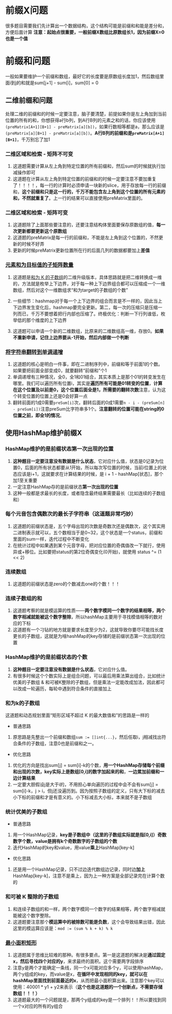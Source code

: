 



# 前缀X问题

很多题目需要我们先计算出一个数据结构，这个结构可能是前缀和和能是差分和，方便后面计算
**注意：起始点很重要，一般前缀X数组比原数组长1，因为前缀X=0也是一个值**

# 前缀和问题
一般如果要维护一个前缀和数组，最好它的长度要是原数组长度加1，然后数组里面i到j的和就是sum[j+1] - sum[i]，sum[0] = 0

## 二维前缀和问题
处理二维的前缀和的时候一定要注意，脑子要清楚，前提如果你是左上角加到当前位置的所有的和，你想获得a行b列，到A行B列的元素之和的话，你应该使用` (preMatrix[A+1][B+1] - preMatrix[a][b])`，如果行数相等都是a，那么应该是 `(preMatrix[a][B+1] - preMatrix[a][b])`。**A行B列的前缀和是`preMatrix[A+1][B+1]`**，千万别忘了加1

### 二维区域和检索 - 矩阵不可变
1. 这道题需要计算从左上角到特定位置的所有前缀和，然后sum的时候就执行加减操作即可
2. 这道题在计算从左上角到特定位置的前缀和的时候一定要注意不要加重复了！！！！，每一行的计算时必须申请一块新的slice，用于存放每一行的前缀和，**这个前缀和只是这一行的，千万不能包含左上角到这个位置的所有元素的和，不然就重复了**。上一行的结果可以直接使用preMatrix里面的。

### 二维区域和检索 - 矩阵可变
1. 这道题除了上面那些要注意的，还要注意结构体里面要保存原数组的值，**每一次更新都要更新这个原数组**
2. 这道题的preMatrix是每一行的前缀和，不能是左上角到这个位置的，不然更新的时候不好弄
3. 更新的时候preMatrix更新位置所在行的后面几列的数据都要加上**差值**

### [元素和为目标值的子矩阵数量](https://leetcode-cn.com/problems/number-of-submatrices-that-sum-to-target/)

1. 这道题是[和为 K 的子数组](https://leetcode-cn.com/problems/subarray-sum-equals-k/)的二维升级版本，具体思路就是把二维转换成一维的，方法就是枚举上下边界，对于每一种上下边界组合都可以压缩成一个一维数组，然后对这个一维数组求“和为target的子数组的个数”

2. 一些细节：hashmap对于每一个上下边界的组合而言是不一样的，因此当上下边界发生变化后，hashmap要完全更新。第二，每一次的压缩只是压缩一列而已，千万不要想着把行内部也压缩了。终极优化：判断一下行列谁低，枚举低的那个维度的上下边界

3. 这道题可以申请一个新的二维数组，比原来的二维数组高一维，存放0。**如果不重新申请，记住上边界要从-1开始，然后内部做一个判断**

   
### [将字符串翻转到单调递增](https://leetcode.cn/problems/flip-string-to-monotone-increasing/)
1. 这道题的核心是明白一件事，即在二进制序列中，前缀和等于前面1的个数。如果要把前面全部变成0，就要翻转“前缀和”个1
2. 单调递增有三种情况，全0，全1和01结合，其实本质上是那个01的转变发生在哪里。我们可以遍历所有位置i，其实是**遍历所有可能是01转变的位置**，**计算在这个位置及以前是0，这个位置后面全是1，所需要的翻转次数**注意，认为这个转变位置的位置上还是0会好算一点
3. 翻转前面的1成0需要`preSum[i]`次，翻转后面的0成1需要`n - i - (preSum[n] - preSum[i])`注意preSum比字符串多1个。**注意翻转的位置可能在string的0位置之前，即全1的情况**。

## 使用HashMap维护前缀X
### HashMap维护的是前缀状态第一次出现的位置
1. **这种题目一定要注意没有数据是什么状态**，它对应什么值，状态是0记录为位置0，后面的所有状态都要从1开始，所以每次写位置的时候，当前i位置上的状态应该是i+1，这就要求在计算结果的时候，是 i + 1 - hashMap[状态]，那个加1至关重要
2. 一定注意HashMap存的是前缀状态**第一次出现的位置**
3. 这种一般都是求最长的长度，或者隐含最终结果需要最长（比如连续的子数组和）


### 每个元音包含偶数次的最长子字符串（这道题非常巧妙）
1. 这道题的前缀状态是，五个字母出现的次数是奇数次还是偶数次，这个其实用二进制表示就可以，五个数相当于是0~32，这个状态是一个status，前缀和里面的sum一样，迭代过程中不断变化
2. 在统计过程中如果遇到某个元音字母，把对应位置的奇偶值改一下就行，使用异或+移位。比如要把status的第2位奇偶变化(0开始)，就使用 status ^= (1 << 2)

### 连续数组
1. 这道题的前缀状态是zero的个数减去one的个数！！！



### 连续子数组的和
1. 这道题考察的就是模运算的性质——**两个数字模同一个数字的结果相等，两个数字相减就能被这个数字整除**，所以hashMap主要用于寻找模值相等的数对应的下标
2. 这道题有一个刁钻的地方就是要求长度至少为2，这就导致你要尽可能找长度更长的子数组，这就是为啥hashMap的key存储的是前缀状态第一次出现的位置

### HashMap维护的是前缀状态的个数
1. **这种题目一定要注意没有数据是什么状态**，它对应什么值。
2. 有很多时候这个个数实际上是组合问题，可以最后用乘法算出组合，比如统计优美的子数组 & 和可被K整除的子数组，但是乘法一定能改成加法，因此都可以改成一轮遍历，每轮中遇到符合条件的直接加上



### 和为k的子数组
这道题和动态规划里面“矩形区域不超过 K 的最大数值和”的思路是一样的
+ 普通思路
1. 原思路是先整出一个前缀和数组`sum := []int{...}`，然后任取i，j相减找出符合条件的子数组，注意0也是前缀和之一。
+ 优化思路
1. 优化的方向是找出sum[j] = sum[i]-k的个数，**用一个HashMap存储每个前缀和出现的次数，key实际上是数组[0,i]的数字加起来的和**，**一边累加前缀和一边计算结果**
2. 一定要大胆假设j是大于i的，不用担心单向遍历的过程中会不会有sum[j] = sum[i]-k，j > i，但j还没遍历到。因为按照子数组的定义，只有大下标的减去小下标的前缀和才是有意义的。小下标减去大小标，本来就不是子数组

### 统计优美的子数组
+ 普通思路
1. 用一个HashMap记录，**key是子数组中（这里的子数组实际就是指[0,i]）奇数数字个数，value是拥有k个奇数数字的子数组的个数**
2. 迭代HashMap的key和value，用value**乘上**HashMap[key-k]
+ 优化思路
1. 还是用一个HashMap记录，只不过边迭代数组边记录，同时边**加上**HashMap[key-k]，注意不是乘上，因为上一种方案是全部记录完在计算个数的


### 和可被 K 整除的子数组
1. 和连续子数组的和一样，两个数字模同一个数字的结果相等，两个数字相减就能被这个数字整除。
2. 这道题要注意那个**模运算中的被除数可能是负数**，这个会导致结果出错，因此这里的模运算应该是：`mod := (sum % k + k) % k`

### [最小面积矩形](https://leetcode-cn.com/problems/minimum-area-rectangle/)

1. 这道题属于思维比较难的那种。有很多要点。第一是这道题的解决是**通过固定x，然后寻找四个对应的y**，来求最终的面积。这个需要两字段排序
2. 注意y是两个才能确定一条线，同一个x可能对应多个y，可以使用hashMap，两个y组成的key，而value是x，**在循环中发现相同的key，就可以在hashMap里面找到前面最近的x**，从而把最小面积算出来。注意那个key可以使用：40001 * y1 + y2来表示（**这个也是这道题的一个创新点，不需要存储数组！！！）**
3. 这道题最大的一个问题就是，那两个y组成的key是一个排列！！所以要找到同一个x对应的所有的y组合
